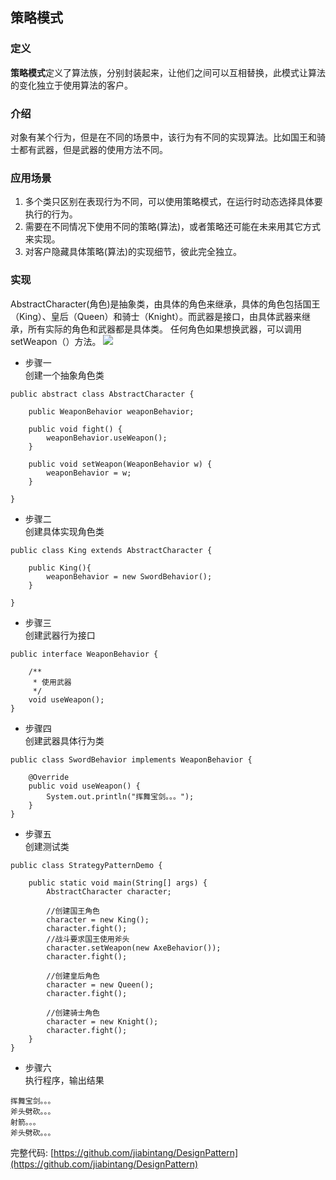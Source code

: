## 策略模式

### 定义
**策略模式**定义了算法族，分别封装起来，让他们之间可以互相替换，此模式让算法的变化独立于使用算法的客户。

### 介绍
对象有某个行为，但是在不同的场景中，该行为有不同的实现算法。比如国王和骑士都有武器，但是武器的使用方法不同。

### 应用场景
1. 多个类只区别在表现行为不同，可以使用策略模式，在运行时动态选择具体要执行的行为。
2. 需要在不同情况下使用不同的策略(算法)，或者策略还可能在未来用其它方式来实现。
3. 对客户隐藏具体策略(算法)的实现细节，彼此完全独立。

### 实现
AbstractCharacter(角色)是抽象类，由具体的角色来继承，具体的角色包括国王（King）、皇后（Queen）和骑士（Knight）。而武器是接口，由具体武器来继承，所有实际的角色和武器都是具体类。
任何角色如果想换武器，可以调用setWeapon（）方法。
![](http://image.tangjiabin.cn/design_pattern/strategy_pattern_uml.png)

- 步骤一  
创建一个抽象角色类
```
public abstract class AbstractCharacter {

    public WeaponBehavior weaponBehavior;

    public void fight() {
        weaponBehavior.useWeapon();
    }

    public void setWeapon(WeaponBehavior w) {
        weaponBehavior = w;
    }
    
}

```
  
- 步骤二  
创建具体实现角色类  

```
public class King extends AbstractCharacter {

    public King(){
        weaponBehavior = new SwordBehavior();
    }

}

```  
  
- 步骤三  
创建武器行为接口  

```
public interface WeaponBehavior {
    
    /**
     * 使用武器
     */
    void useWeapon();
}

```  
  
- 步骤四  
创建武器具体行为类  

```
public class SwordBehavior implements WeaponBehavior {

    @Override
    public void useWeapon() {
        System.out.println("挥舞宝剑。。。");
    }
}

```  
  
- 步骤五  
创建测试类

```
public class StrategyPatternDemo {

    public static void main(String[] args) {
        AbstractCharacter character;

        //创建国王角色
        character = new King();
        character.fight();
        //战斗要求国王使用斧头
        character.setWeapon(new AxeBehavior());
        character.fight();

        //创建皇后角色
        character = new Queen();
        character.fight();

        //创建骑士角色
        character = new Knight();
        character.fight();
    }
}

``` 

 
- 步骤六  
执行程序，输出结果  
```
挥舞宝剑。。。
斧头劈砍。。。
射箭。。。
斧头劈砍。。。

```  
  
  
完整代码: [https://github.com/jiabintang/DesignPattern](https://github.com/jiabintang/DesignPattern)

